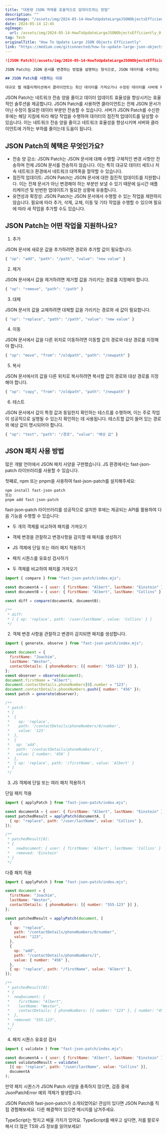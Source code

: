 ```yaml
---
title: "대용량 JSON 객체를 효율적으로 업데이트하는 방법"
description: ""
coverImage: "/assets/img/2024-05-14-HowToUpdateLargeJSONObjectsEfficiently_0.png"
date: 2024-05-14 12:45
ogImage: 
  url: /assets/img/2024-05-14-HowToUpdateLargeJSONObjectsEfficiently_0.png
tag: Tech
originalTitle: "How To Update Large JSON Objects Efficiently"
link: "https://medium.com/gitconnected/how-to-update-large-json-objects-efficiently-95e6c7435be7"
---
```



```markdown
![JSON Patch](/assets/img/2024-05-14-HowToUpdateLargeJSONObjectsEfficiently_0.png)

JSON Patch는 JSON 문서를 변경하는 방법을 설명하는 형식으로, JSON 데이터를 수정하는 방법을 보여주는 간결한 작업 지침의 시리즈를 사용합니다. 이 작업에는 새 데이터 추가, 이전 데이터 삭제, 기존 데이터 교체 또는 데이터 이동이 포함됩니다.

## JSON Patch를 사용하는 이유

대규모 웹 애플리케이션에서 클라이언트는 최신 데이터를 가져오거나 수정된 데이터를 서버에 제출하기 위해 서버와 자주 통신해야 합니다. 기존 방식은 모든 업데이트마다 전체 JSON 문서를 보내는 것이며, 실제 데이터의 일부분만 변경되었더라도 전송됩니다. 이는 네트워크 트래픽 증가, 네트워크 지연 증가, 서버 및 클라이언트 부하 증가로 이어집니다.
```



JSON Patch는 네트워크 전송 양을 줄이고 데이터 업데이트 효율성을 향상시키는 효율적인 솔루션을 제공합니다. JSON Patch를 사용하면 클라이언트는 전체 JSON 문서가 아닌 수정이 필요한 데이터 부분만 전송할 수 있습니다. 서버가 JSON Patch를 수신한 후에는 해당 지침에 따라 해당 작업을 수행하여 데이터의 점진적 업데이트를 달성할 수 있습니다. 이는 네트워크 전송 양을 줄이고 네트워크 효율성을 향상시키며 서버와 클라이언트에 가하는 부하를 줄이는데 도움이 됩니다.

## JSON Patch의 혜택은 무엇인가요?

- 전송 양 감소: JSON Patch는 JSON 문서에 대해 수행할 구체적인 변경 사항만 전송하며 전체 JSON 문서를 전송하지 않습니다. 이는 특히 대규모 데이터 세트나 저속 네트워크 환경에서 네트워크 대역폭을 절약할 수 있습니다.
- 점진적 업데이트: JSON Patch는 JSON 문서에 대한 점진적 업데이트를 지원합니다. 이는 전체 문서가 아닌 변경해야 하는 부분만 보낼 수 있기 때문에 실시간 애플리케이션 및 빈번한 업데이트가 필요한 상황에 유용합니다.
- 유연성과 확장성: JSON Patch는 JSON 문서에서 수행할 수 있는 작업을 제한하지 않습니다. 필요에 따라 추가, 삭제, 교체, 이동 및 기타 작업을 수행할 수 있으며 필요에 따라 새 작업을 추가할 수도 있습니다.

## JSON Patch는 어떤 작업을 지원하나요?



1. 추가

JSON 문서에 새로운 값을 추가하려면 경로와 추가할 값이 필요합니다.

```js
{ "op": "add", "path": "/path", "value": "new value" }
```

2. 제거



JSON 문서에서 값을 제거하려면 제거할 값을 가리키는 경로를 지정해야 합니다.

```js
{ "op": "remove", "path": "/path" }
```

3. 대체

JSON 문서의 값을 교체하려면 대체할 값을 가리키는 경로와 새 값이 필요합니다.



```js
{ "op": "replace", "path": "/path", "value": "new value" }
```

4. 이동

JSON 문서에서 값을 다른 위치로 이동하려면 이동할 값의 경로와 대상 경로를 지정해야 합니다.

```js
{ "op": "move", "from": "/oldpath", "path": "/newpath" }
```



5. 복사

JSON 문서에서의 값을 다른 위치로 복사하려면 복사할 값의 경로와 대상 경로를 지정해야 합니다.

```js
{ "op": "copy", "from": "/oldpath", "path": "/newpath" }
```

6. 테스트



JSON 문서에서 값이 특정 값과 동일한지 확인하는 테스트를 수행하며, 이는 주로 작업이 성공적으로 실행될 수 있는지 확인하는 데 사용됩니다. 테스트할 값이 들어 있는 경로와 예상 값이 명시되어야 합니다.

```js
{ "op": "test", "path": "/경로", "value": "예상 값" }
```

## JSON 패치 사용 방법

많은 개발 언어에서 JSON 패치 사양을 구현했습니다. JS 환경에서는 fast-json-patch 라이브러리를 사용할 수 있습니다.



첫째로, npm 또는 pnpm을 사용하여 fast-json-patch를 설치해주세요:

```js
npm install fast-json-patch
또는 
pnpm add fast-json-patch
```

fast-json-patch 라이브러리를 성공적으로 설치한 후에는 제공되는 API를 활용하여 다음 기능을 수행할 수 있습니다:

- 두 개의 객체를 비교하여 패치를 가져오기
- 객체 변경을 관찰하고 변경사항을 감지할 때 패치를 생성하기
- JS 객체에 단일 또는 여러 패치 적용하기
- 패치 시퀀스를 유효성 검사하기



- 두 객체를 비교하여 패치를 가져오기

```js
import { compare } from "fast-json-patch/index.mjs";

const documentA = { user: { firstName: "Albert", lastName: "Einstein" } };
const documentB = { user: { firstName: "Albert", lastName: "Collins" } };

const diff = compare(documentA, documentB);

/**
 * diff: 
 * [ { op: 'replace', path: '/user/lastName', value: 'Collins' } ]
 */
```

2. 객체 변경 사항을 관찰하고 변경이 감지되면 패치를 생성합니다.

```js
import { generate, observe } from "fast-json-patch/index.mjs";

const document = {
  firstName: "Joachim",
  lastName: "Wester",
  contactDetails: { phoneNumbers: [{ number: "555-123" }] },
};
const observer = observe(document);
document.firstName = "Albert";
document.contactDetails.phoneNumbers[0].number = "123";
document.contactDetails.phoneNumbers.push({ number: "456" });
const patch = generate(observer);

/**
 * patch：
 * [
 *  {
 *    op: 'replace',
 *    path: '/contactDetails/phoneNumbers/0/number',
 *    value: '123'
 *  },
 *  {
 *   op: 'add',
 *   path: '/contactDetails/phoneNumbers/1',
 *   value: { number: '456' }
 *  },
 *  { op: 'replace', path: '/firstName', value: 'Albert' }
 * ]
 */
```



3. JS 객체에 단일 또는 여러 패치 적용하기

단일 패치 적용

```js
import { applyPatch } from "fast-json-patch/index.mjs";

const documentA = { user: { firstName: "Albert", lastName: "Einstein" } };
const patchedResult = applyPatch(documentA, [
  { op: "replace", path: "/user/lastName", value: "Collins" },
]);

/**
 * patchedResult[0]:
 * {
 *   newDocument: { user: { firstName: 'Albert', lastName: 'Collins' } },
 *   removed: 'Einstein'
 * }
 */
```

다중 패치 적용



```js
import { applyPatch } from "fast-json-patch/index.mjs";

const document = {
  firstName: "Joachim",
  lastName: "Wester",
  contactDetails: { phoneNumbers: [{ number: "555-123" }] },
};

const patchedResult = applyPatch(document, [
  {
    op: "replace",
    path: "/contactDetails/phoneNumbers/0/number",
    value: "123",
  },
  {
    op: "add",
    path: "/contactDetails/phoneNumbers/1",
    value: { number: "456" },
  },
  { op: "replace", path: "/firstName", value: "Albert" },
]);

/**
 * patchedResult[0]: 
 * {
 *  newDocument: {
 *    firstName: "Albert",
 *    lastName: "Wester",
 *    contactDetails: { phoneNumbers: [{ number: "123" }, { number: "456" }] },
 *  },
 *  removed: "555-123",
 * }
 */
```

4. 패치 시퀀스 유효성 검사

```js
import { validate } from "fast-json-patch/index.mjs";

const documentA = { user: { firstName: "Albert", lastName: "Einstein" } };
const validatedResult = validate(
  [{ op: "replace", path: "/user/lastName", value: "Collins" }],
  documentA
);
```

만약 패치 시퀀스가 JSON Patch 사양을 충족하지 않으면, 검증 중에 JsonPatchError 예외 객체가 발생합니다.



JSON Patch와 fast-json-patch가 소개되었어요! 관심이 있다면 JSON Patch를 직접 경험해보세요. 다른 해결책이 있으면 메시지를 남겨주세요.

TypeScript는 멋지고 배울 가치가 있어요. TypeScript를 배우고 싶다면, 저를 팔로우해서 더 많은 TS와 JS 정보를 읽어보세요!